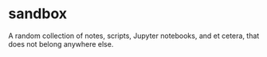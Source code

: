 # sandbox
A random collection of notes, scripts, Jupyter notebooks, and et cetera, that does not belong anywhere else.
